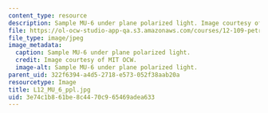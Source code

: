 ```yaml
---
content_type: resource
description: Sample MU-6 under plane polarized light. Image courtesy of MIT OCW.
file: https://ol-ocw-studio-app-qa.s3.amazonaws.com/courses/12-109-petrology-fall-2005/3e74c1b861be8c4470c965469adea633_L12_MU_6_ppl.jpg
file_type: image/jpeg
image_metadata:
  caption: Sample MU-6 under plane polarized light.
  credit: Image courtesy of MIT OCW.
  image-alt: Sample MU-6 under plane polarized light.
parent_uid: 322f6394-a4d5-2718-e573-052f38aab20a
resourcetype: Image
title: L12_MU_6_ppl.jpg
uid: 3e74c1b8-61be-8c44-70c9-65469adea633
---
```

